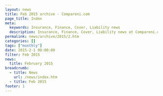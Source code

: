 ```yaml
---
layout: news
title: Feb 2015 archive - Compareni.com
page_title: Index
meta:
  keywords: Insurance, Finance, Cover, Liability news
  description: Insurance, Finance, Cover, Liability news at Compareni.com
permalink: news/archive/2015/2.htm
categories: []
tags: ["monthly"]
date: 2015-2-1 00:00:00
filter: Feb 2015
news:
  title: February 2015
breadcrumb:
  - title: News
    url: /news/index.htm
  - title: Feb 2015
footer: 1
---
```


